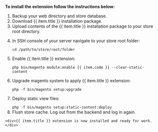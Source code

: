 <div class="description">
    <strong>To install the extension follow the instructions below:</strong>
    <ol>
        <li>Backup your web directory and store database.</li>
        <li>Download {{ item.title }} installation package.</li>
        <li>Upload contents of the {{ item.title }} installation package to your store root directory.</li>
        <li>
            <p>In SSH console of your server navigate to your store root folder:</p>
            <code>cd /path/to/store/root/folder</code>
        </li>
        <li>
            <p>Enable {{ item.title }} extension:</p>
            <code>php bin/magento module:enable {{ item.code }} --clear-static-content</code>
        </li>
        <li>
            <p>Upgrade magento system to apply {{ item.title }} extension:</p>
            <code>php -f bin/magento setup:upgrade</code>
        </li>
        <li>
            <p>Deploy static view files:</p>
            <code>php -f bin/magento setup:static-content:deploy</code>
        </li>
        <li>
            Flush store cache. Log out from the backend and log in again.
        </li>
    </ol>

    <div>{{ item.title }} extension is now installed and ready for work.</div>
</div>
